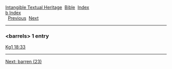 [Intangible Textual Heritage](../../index)  [Bible](../index) 
[Index](index)   
[b Index](_b_)  
  [Previous](c01089)  [Next](c01091) 

------------------------------------------------------------------------

### &lt;barrels&gt; 1 entry

[Kg1 18:33](../kjv/kg1018.htm#033)  

------------------------------------------------------------------------

[Next: barren (23)](c01091)

